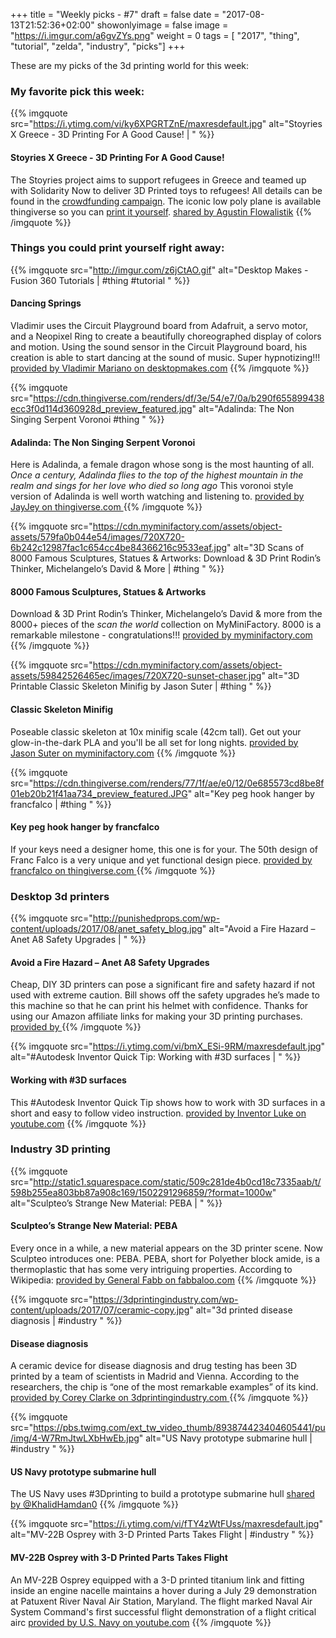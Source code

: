 +++
title = "Weekly picks - #7"
draft = false
date = "2017-08-13T21:52:36+02:00"
showonlyimage = false
image = "https://i.imgur.com/a6gvZYs.png"
weight = 0
tags = [ "2017", "thing", "tutorial", "zelda", "industry",  "picks"]
+++
<!--more-->
These are my picks of the 3d printing world for this week:

### My favorite pick this week:

{{% imgquote src="https://i.ytimg.com/vi/ky6XPGRTZnE/maxresdefault.jpg" alt="Stoyries X Greece - 3D Printing For A Good Cause! | " %}}
#### Stoyries X Greece - 3D Printing For A Good Cause!
The Stoyries project aims to support refugees in Greece and teamed up with Solidarity Now to deliver 3D Printed toys to refugees! All details can be found in the [crowdfunding campaign](https://www.verkami.com/projects/18170-stoyries-x-grecia). The iconic low poly plane is available thingiverse so you can [print it yourself](https://www.youtube.com/watch?v=ky6XPGRTZnE).
[shared by Agustin Flowalistik](https://www.youtube.com/watch?v=ky6XPGRTZnE)
{{% /imgquote %}}

### Things you could print yourself right away:

{{% imgquote src="http://imgur.com/z6jCtAO.gif" alt="Desktop Makes - Fusion 360 Tutorials | #thing #tutorial " %}}
#### Dancing Springs
Vladimir uses the Circuit Playground board from Adafruit, a servo motor, and a Neopixel Ring to create a beautifully choreographed display of colors and motion. Using the sound sensor in the Circuit Playground board, his creation is able to start dancing at the sound of music. Super hypnotizing!!!
[provided by Vladimir Mariano on desktopmakes.com](https://www.desktopmakes.com/single-post/2017/07/20/Dancing-Springs)
{{% /imgquote %}}

{{% imgquote src="https://cdn.thingiverse.com/renders/df/3e/54/e7/0a/b290f655899438ecc3f0d114d360928d_preview_featured.jpg" alt="Adalinda: The Non Singing Serpent Voronoi #thing " %}}
#### Adalinda: The Non Singing Serpent Voronoi
Here is Adalinda, a female dragon whose song is the most haunting of all. *Once a century, Adalinda flies to the top of the highest mountain in the realm and sings for her love who died so long ago*
This voronoi style version of Adalinda is well worth watching and listening to.
[provided by JayJey on thingiverse.com ](https://www.thingiverse.com/thing:2475207)
{{% /imgquote %}}

{{% imgquote src="https://cdn.myminifactory.com/assets/object-assets/579fa0b044e54/images/720X720-6b242c12987fac1c654cc4be84366216c9533eaf.jpg" alt="3D Scans of 8000 Famous Sculptures, Statues & Artworks: Download & 3D Print Rodin’s Thinker, Michelangelo’s David & More | #thing " %}}
#### 8000 Famous Sculptures, Statues & Artworks
Download & 3D Print Rodin’s Thinker, Michelangelo’s David & more from the 8000+ pieces of the *scan the world* collection on MyMiniFactory. 8000 is a remarkable milestone - congratulations!!!
[provided by myminifactory.com](https://www.myminifactory.com/scantheworld/)
{{% /imgquote %}}

{{% imgquote src="https://cdn.myminifactory.com/assets/object-assets/59842526465ec/images/720X720-sunset-chaser.jpg" alt="3D Printable Classic Skeleton Minifig by Jason Suter | #thing " %}}
#### Classic Skeleton Minifig
Poseable classic skeleton at 10x minifig scale (42cm tall). Get out your glow-in-the-dark PLA and you'll be all set for long nights.
[provided by Jason Suter on myminifactory.com](https://www.myminifactory.com/object/classic-skeleton-minifig-42077)
{{% /imgquote %}}

{{% imgquote src="https://cdn.thingiverse.com/renders/77/1f/ae/e0/12/0e685573cd8be8f01eb20b21f41aa734_preview_featured.JPG" alt="Key peg hook hanger by francfalco | #thing " %}}
#### Key peg hook hanger by francfalco
If your keys need a designer home, this one is for your. The 50th design of Franc Falco is a very unique and yet functional design piece.
[provided by francfalco on thingiverse.com ](https://www.thingiverse.com/thing:2469541)
{{% /imgquote %}}

### Desktop 3d printers

{{% imgquote src="http://punishedprops.com/wp-content/uploads/2017/08/anet_safety_blog.jpg" alt="Avoid a Fire Hazard – Anet A8 Safety Upgrades | " %}}
#### Avoid a Fire Hazard – Anet A8 Safety Upgrades
Cheap, DIY 3D printers can pose a significant fire and safety hazard if not used with extreme caution. Bill shows off the safety upgrades he’s made to this machine so that he can print his helmet with confidence.  Thanks for using our Amazon affiliate links for making your 3D printing purchases.
[provided by ](http://punishedprops.com/2017/08/11/anet-a8-safety-upgrades/)
{{% /imgquote %}}

{{% imgquote src="https://i.ytimg.com/vi/bmX_ESi-9RM/maxresdefault.jpg" alt="#Autodesk Inventor Quick Tip: Working with #3D surfaces | " %}}
#### Working with #3D surfaces
This #Autodesk Inventor Quick Tip shows how to work with 3D surfaces in a short and easy to follow video instruction.
[provided by Inventor Luke on youtube.com](https://www.youtube.com/watch?v=bmX_ESi-9RM)
{{% /imgquote %}}

### Industry 3D printing

{{% imgquote src="http://static1.squarespace.com/static/509c281de4b0cd18c7335aab/t/598b255ea803bb87a908c169/1502291296859/?format=1000w" alt="Sculpteo’s Strange New Material: PEBA | " %}}
#### Sculpteo’s Strange New Material: PEBA
Every once in a while, a new material appears on the 3D printer scene. Now Sculpteo introduces one: PEBA.  PEBA, short for Polyether block amide, is a thermoplastic that has some very intriguing properties. According to Wikipedia:
[provided by General Fabb on fabbaloo.com](http://www.fabbaloo.com/blog/2017/8/10/scultpeos-strange-new-material-peba)
{{% /imgquote %}}

{{% imgquote src="https://3dprintingindustry.com/wp-content/uploads/2017/07/ceramic-copy.jpg" alt="3d printed disease diagnosis | #industry " %}}
#### Disease diagnosis
A ceramic device for disease diagnosis and drug testing has been 3D printed by a team of scientists in Madrid and Vienna. According to the researchers, the chip is “one of the most remarkable examples” of its kind.
[provided by Corey Clarke on 3dprintingindustry.com ](https://3dprintingindustry.com/news/ceramic-3d-printing-steps-forward-end-animal-testing-119311/)
{{% /imgquote %}}

{{% imgquote src="https://pbs.twimg.com/ext_tw_video_thumb/893874423404605441/pu/img/4-W7RmJtwLXbHwEb.jpg" alt="US Navy prototype submarine hull | #industry " %}}
#### US Navy prototype submarine hull
The US Navy uses #3Dprinting to build a prototype submarine hull
[shared by @KhalidHamdan0](https://twitter.com/KhalidHamdan0/status/893875445204221954)
{{% /imgquote %}}

{{% imgquote src="https://i.ytimg.com/vi/fTY4zWtFUss/maxresdefault.jpg" alt="MV-22B Osprey with 3-D Printed Parts Takes Flight | #industry " %}}
#### MV-22B Osprey with 3-D Printed Parts Takes Flight
An MV-22B Osprey equipped with a 3-D printed titanium link and fitting inside an engine nacelle maintains a hover during a July 29 demonstration at Patuxent River Naval Air Station, Maryland. The flight marked Naval Air System Command's first successful flight demonstration of a flight critical airc
[provided by U.S. Navy on youtube.com](https://www.youtube.com/watch?v=fTY4zWtFUss)
{{% /imgquote %}}
